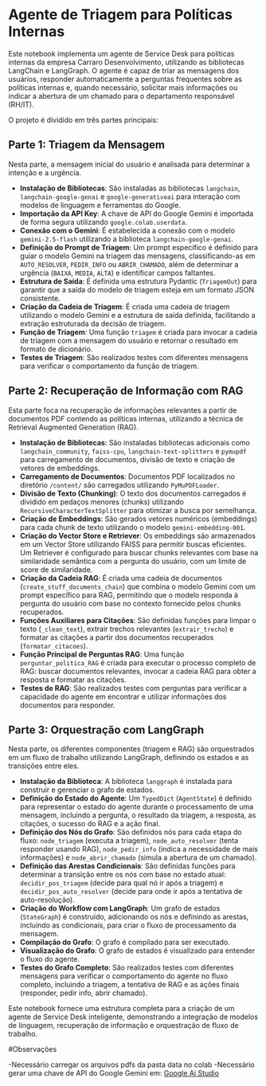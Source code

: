 # Agente de Triagem para Políticas Internas

Este notebook implementa um agente de Service Desk para políticas internas da empresa Carraro Desenvolvimento, utilizando as bibliotecas LangChain e LangGraph. O agente é capaz de triar as mensagens dos usuários, responder automaticamente a perguntas frequentes sobre as políticas internas e, quando necessário, solicitar mais informações ou indicar a abertura de um chamado para o departamento responsável (RH/IT).

O projeto é dividido em três partes principais:

## Parte 1: Triagem da Mensagem

Nesta parte, a mensagem inicial do usuário é analisada para determinar a intenção e a urgência.

-   **Instalação de Bibliotecas**: São instaladas as bibliotecas `langchain`, `langchain-google-genai` e `google-generativeai` para interação com modelos de linguagem e ferramentas do Google.
-   **Importação da API Key**: A chave de API do Google Gemini é importada de forma segura utilizando `google.colab.userdata`.
-   **Conexão com o Gemini**: É estabelecida a conexão com o modelo `gemini-2.5-flash` utilizando a biblioteca `langchain-google-genai`.
-   **Definição do Prompt de Triagem**: Um prompt específico é definido para guiar o modelo Gemini na triagem das mensagens, classificando-as em `AUTO_RESOLVER`, `PEDIR_INFO` ou `ABRIR_CHAMADO`, além de determinar a urgência (`BAIXA`, `MEDIA`, `ALTA`) e identificar campos faltantes.
-   **Estrutura de Saída**: É definida uma estrutura Pydantic (`TriagemOut`) para garantir que a saída do modelo de triagem esteja em um formato JSON consistente.
-   **Criação da Cadeia de Triagem**: É criada uma cadeia de triagem utilizando o modelo Gemini e a estrutura de saída definida, facilitando a extração estruturada da decisão de triagem.
-   **Função de Triagem**: Uma função `triagem` é criada para invocar a cadeia de triagem com a mensagem do usuário e retornar o resultado em formato de dicionário.
-   **Testes de Triagem**: São realizados testes com diferentes mensagens para verificar o comportamento da função de triagem.

## Parte 2: Recuperação de Informação com RAG

Esta parte foca na recuperação de informações relevantes a partir de documentos PDF contendo as políticas internas, utilizando a técnica de Retrieval Augmented Generation (RAG).

-   **Instalação de Bibliotecas**: São instaladas bibliotecas adicionais como `langchain_community`, `faiss-cpu`, `langchain-text-splitters` e `pymupdf` para carregamento de documentos, divisão de texto e criação de vetores de embeddings.
-   **Carregamento de Documentos**: Documentos PDF localizados no diretório `/content/` são carregados utilizando `PyMuPDFLoader`.
-   **Divisão de Texto (Chunking)**: O texto dos documentos carregados é dividido em pedaços menores (chunks) utilizando `RecursiveCharacterTextSplitter` para otimizar a busca por semelhança.
-   **Criação de Embeddings**: São gerados vetores numéricos (embeddings) para cada chunk de texto utilizando o modelo `gemini-embedding-001`.
-   **Criação do Vector Store e Retriever**: Os embeddings são armazenados em um Vector Store utilizando FAISS para permitir buscas eficientes. Um Retriever é configurado para buscar chunks relevantes com base na similaridade semântica com a pergunta do usuário, com um limite de score de similaridade.
-   **Criação da Cadeia RAG**: É criada uma cadeia de documentos (`create_stuff_documents_chain`) que combina o modelo Gemini com um prompt específico para RAG, permitindo que o modelo responda à pergunta do usuário com base no contexto fornecido pelos chunks recuperados.
-   **Funções Auxiliares para Citações**: São definidas funções para limpar o texto (`_clean_text`), extrair trechos relevantes (`extrair_trecho`) e formatar as citações a partir dos documentos recuperados (`formatar_citacoes`).
-   **Função Principal de Perguntas RAG**: Uma função `perguntar_politica_RAG` é criada para executar o processo completo de RAG: buscar documentos relevantes, invocar a cadeia RAG para obter a resposta e formatar as citações.
-   **Testes de RAG**: São realizados testes com perguntas para verificar a capacidade do agente em encontrar e utilizar informações dos documentos para responder.

## Parte 3: Orquestração com LangGraph

Nesta parte, os diferentes componentes (triagem e RAG) são orquestrados em um fluxo de trabalho utilizando LangGraph, definindo os estados e as transições entre eles.

-   **Instalação da Biblioteca**: A biblioteca `langgraph` é instalada para construir e gerenciar o grafo de estados.
-   **Definição do Estado do Agente**: Um `TypedDict` (`AgentState`) é definido para representar o estado do agente durante o processamento de uma mensagem, incluindo a pergunta, o resultado da triagem, a resposta, as citações, o sucesso do RAG e a ação final.
-   **Definição dos Nós do Grafo**: São definidos nós para cada etapa do fluxo: `node_triagem` (executa a triagem), `node_auto_resolver` (tenta responder usando RAG), `node_pedir_info` (indica a necessidade de mais informações) e `node_abrir_chamado` (simula a abertura de um chamado).
-   **Definição das Arestas Condicionais**: São definidas funções para determinar a transição entre os nós com base no estado atual: `decidir_pos_triagem` (decide para qual nó ir após a triagem) e `decidir_pos_auto_resolver` (decide para onde ir após a tentativa de auto-resolução).
-   **Criação do Workflow com LangGraph**: Um grafo de estados (`StateGraph`) é construído, adicionando os nós e definindo as arestas, incluindo as condicionais, para criar o fluxo de processamento da mensagem.
-   **Compilação do Grafo**: O grafo é compilado para ser executado.
-   **Visualização do Grafo**: O grafo de estados é visualizado para entender o fluxo do agente.
-   **Testes do Grafo Completo**: São realizados testes com diferentes mensagens para verificar o comportamento do agente no fluxo completo, incluindo a triagem, a tentativa de RAG e as ações finais (responder, pedir info, abrir chamado).

Este notebook fornece uma estrutura completa para a criação de um agente de Service Desk inteligente, demonstrando a integração de modelos de linguagem, recuperação de informação e orquestração de fluxo de trabalho.

#Observações

-Necessário carregar os arquivos pdfs da pasta data no colab
-Necessário gerar uma chave de API do Google Gemini em: [Google Ai Studio](https://aistudio.google.com/app/u/1/apikey?utm_source=website&utm_medium=referral&utm_campaign=Alura-may-25&pli=1)
